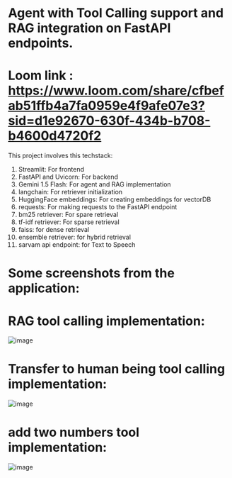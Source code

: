 # Agent with Tool Calling support and RAG integration on FastAPI endpoints.
# Loom link : https://www.loom.com/share/cfbefab51ffb4a7fa0959e4f9afe07e3?sid=d1e92670-630f-434b-b708-b4600d4720f2
This project involves this techstack:
1. Streamlit: For frontend
2. FastAPI and Uvicorn: For backend
3. Gemini 1.5 Flash: For agent and RAG implementation
4. langchain: For retriever initialization
5. HuggingFace embeddings: For creating embeddings for vectorDB
6. requests: For making requests to the FastAPI endpoint
7. bm25 retriever: For spare retrieval
8. tf-idf retriever: For sparse retrieval
9. faiss: for dense retrieval
10. ensemble retriever: for hybrid retrieval
11. sarvam api endpoint: for Text to Speech
# Some screenshots from the application:
# RAG tool calling implementation:
![image](https://github.com/user-attachments/assets/f70d3e74-fa8a-498c-8012-7c82eba1eadc)
# Transfer to human being tool calling implementation:
![image](https://github.com/user-attachments/assets/2f76bb44-1347-4ae8-a2e4-707017ea0a47)
# add two numbers tool implementation:
![image](https://github.com/user-attachments/assets/2c68834e-d2a3-4fe3-9ab1-68765f085442)



